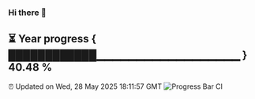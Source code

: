 ### Hi there 👋
⏳ Year progress { ████████████▁▁▁▁▁▁▁▁▁▁▁▁▁▁▁▁▁▁ } 40.48 %
---
⏰ Updated on Wed, 28 May 2025 18:11:57 GMT
![Progress Bar CI](https://github.com/Moyi321/Moyi321/workflows/Progress%20Bar%20CI/badge.svg)
